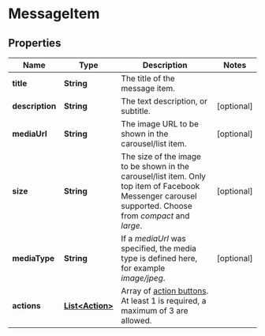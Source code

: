 
# MessageItem

## Properties
Name | Type | Description | Notes
------------ | ------------- | ------------- | -------------
**title** | **String** | The title of the message item. | 
**description** | **String** | The text description, or subtitle. |  [optional]
**mediaUrl** | **String** | The image URL to be shown in the carousel/list item. |  [optional]
**size** | **String** | The size of the image to be shown in the carousel/list item. Only top item of Facebook Messenger carousel supported. Choose from *compact* and *large*.  |  [optional]
**mediaType** | **String** | If a *mediaUrl* was specified, the media type is defined here, for example *image/jpeg*. |  [optional]
**actions** | [**List&lt;Action&gt;**](Action.md) | Array of [action buttons](https://docs.smooch.io/rest/#action-buttons). At least 1 is required, a maximum of 3 are allowed. | 



